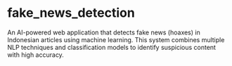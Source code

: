 # fake_news_detection
An AI-powered web application that detects fake news (hoaxes) in Indonesian articles using machine learning. This system combines multiple NLP techniques and classification models to identify suspicious content with high accuracy.
